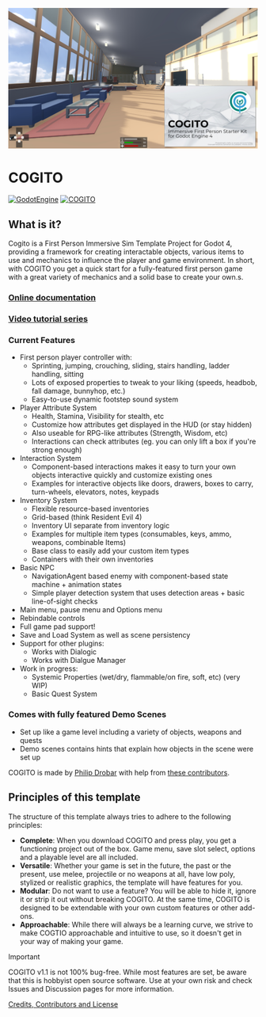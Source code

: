 ![COGITO_banner](addons/cogito/COGITO_banner.jpg)
# COGITO
[![GodotEngine](https://img.shields.io/badge/Godot_4.4_stable-blue?logo=godotengine&logoColor=white)](https://godotengine.org/) [![COGITO](https://img.shields.io/badge/version_1.1.0-35A1D7?label=COGITO&labelColor=0E887A)](https://github.com/Phazorknight/Cogito)

## What is it?
Cogito is a First Person Immersive Sim Template Project for Godot 4, providing a framework for creating interactable objects, various items to use and mechanics to influence the player and game environment.
In short, with COGITO you get a quick start for a fully-featured first person game with a great variety of mechanics and a solid base to create your own.s.

### [Online documentation](https://cogito.readthedocs.io/en/latest/index.html)
### [Video tutorial series](https://cogito.readthedocs.io/en/latest/index.html)

### Current Features
- First person player controller with:
  - Sprinting, jumping, crouching, sliding, stairs handling, ladder handling, sitting
  - Lots of exposed properties to tweak to your liking (speeds, headbob, fall damage, bunnyhop, etc.)
  - Easy-to-use dynamic footstep sound system
- Player Attribute System
  - Health, Stamina, Visibility for stealth, etc
  - Customize how attributes get displayed in the HUD (or stay hidden)
  - Also useable for RPG-like attributes (Strength, Wisdom, etc)
  - Interactions can check attributes (eg. you can only lift a box if you're strong enough)
- Interaction System
  - Component-based interactions makes it easy to turn your own objects interactive quickly and customize existing ones
  - Examples for interactive objects like doors, drawers, boxes to carry, turn-wheels, elevators, notes, keypads
- Inventory System
  - Flexible resource-based inventories
  - Grid-based (think Resident Evil 4)
  - Inventory UI separate from inventory logic
  - Examples for multiple item types (consumables, keys, ammo, weapons, combinable Items)
  - Base class to easily add your custom item types
  - Containers with their own inventories
- Basic NPC
  - NavigationAgent based enemy with component-based state machine + animation states
  - Simple player detection system that uses detection areas + basic line-of-sight checks
- Main menu, pause menu and Options menu
- Rebindable controls
- Full game pad support!
- Save and Load System as well as scene persistency
- Support for other plugins:
  - Works with Dialogic
  - Works with Dialgue Manager
- Work in progress:
  - Systemic Properties (wet/dry, flammable/on fire, soft, etc) (very WIP)
  - Basic Quest System

### Comes with fully featured Demo Scenes
- Set up like a game level including a variety of objects, weapons and quests
- Demo scenes contains hints that explain how objects in the scene were set up

COGITO is made by [Philip Drobar](https://www.philipdrobar.com) with help from [these contributors](https://github.com/Phazorknight/Cogito/graphs/contributors).

## Principles of this template
The structure of this template always tries to adhere to the following principles:
- **Complete**: When you download COGITO and press play, you get a functioning project out of the box. Game menu, save slot select, options and a playable level are all included.
- **Versatile**: Whether your game is set in the future, the past or the present, use melee, projectile or no weapons at all, have low poly, stylized or realistic graphics, the template will have features for you.
- **Modular**: Do not want to use a feature? You will be able to hide it, ignore it or strip it out without breaking COGITO. At the same time, COGITO is designed to be extendable with your own custom features or other add-ons.
- **Approachable**: While there will always be a learning curve, we strive to make COGTIO approachable and intuitive to use, so it doesn't get in your way of making your game.

> [!IMPORTANT]  
> COGITO v1.1 is not 100% bug-free. While most features are set, be aware that this is hobbyist open source software. Use at your own risk and check Issues and Discussion pages for more information.

[Credits, Contributors and License](https://cogito.readthedocs.io/en/latest/about.html)
